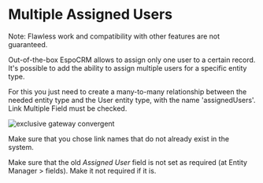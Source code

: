 # Multiple Assigned Users

Note: Flawless work and compatibility with other features are not guaranteed.

Out-of-the-box EspoCRM allows to assign only one user to a certain record. It's possible to add the ability to assign multiple users for a specific entity type.

For this you just need to create a many-to-many relationship between the needed entity type and the User entity type, with the name 'assignedUsers'. Link Multiple Field must be checked.

![exclusive gateway convergent](https://raw.githubusercontent.com/espocrm/documentation/master/_static/images/administration/multiple-assigned-users/1.png)

Make sure that you chose link names that do not already exist in the system.

Make sure that the old *Assigned User* field is not set as required (at Entity Manager > fields). Make it not required if it is.

